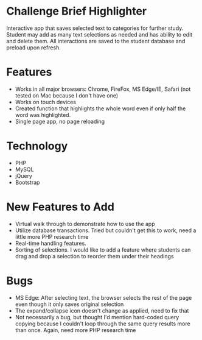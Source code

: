 # Challenge Brief Highlighter
Interactive app that saves selected text to categories for further study. Student may add as many text selections as needed and has ability to edit and delete them. All interactions are saved to the student database and preload upon refresh.

# Features
* Works in all major browsers: Chrome, FireFox, MS Edge/IE, Safari (not tested on Mac because I don't have one)
* Works on touch devices
* Created function that highlights the whole word even if only half the word was highlighted.
* Single page app, no page reloading


# Technology
* PHP
* MySQL
* jQuery
* Bootstrap

# New Features to Add
* Virtual walk through to demonstrate how to use the app
* Utilize database transactions. Tried but couldn't get this to work, need a little more PHP research time
* Real-time handling features. 
* Sorting of selections. I would like to add a feature where students can drag and drop a selection to reorder them under their headings

# Bugs
* MS Edge: After selecting text, the browser selects the rest of the page even though it only saves original selection
* The expand/collapse icon doesn't change as applied, need to fix that
* Not necessarily a bug, but thought I'd mention hard-coded query copying because I couldn't loop through the same query results more than once. Again, need more PHP research time